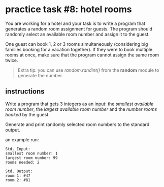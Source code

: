 # practice task #8: hotel rooms

You are working for a hotel and your task is to write a program that generates a random room assignment for guests. The program should randomly select an available room number and assign it to the guest.

One guest can book 1, 2 or 3 rooms simultaneously (considering big families booking for a vacation together). If they were to book multiple rooms at once, make sure that the program cannot assign the same room twice.

> Extra tip: you can use *random.randint()* from the **random** module to generate the number.

## instructions
Write a program that gets 3 integers as an input: the *smallest available room number*, the *largest available room number* and the *number rooms booked* by the guest.

Generate and print randomly selected room numbers to the standard output.

an example run:
```
Std. Input:	
smallest room number: 1
largest room number: 99
rooms needed: 2

Std. Output:
room 1: #47
room 2: #81
```